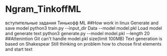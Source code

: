 # Ngram_TinkoffML
вступительные задания Тинькофф ML 
##How work in linux 
Generate and save model
python3 train.py --input_dir Data --model model.pkl 
Load model and generate text
python3 generate.py --model model.pkl --length 20  
##Attenintion 
Git can't handle model.pkl size(limit 100MB) 
Text generation is based on Shakespear 
Still thinking on problem how to choose first elements and start text


